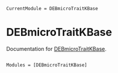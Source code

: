 ```@meta
CurrentModule = DEBmicroTraitKBase
```

# DEBmicroTraitKBase

Documentation for [DEBmicroTraitKBase](https://github.com/giannamars/DEBmicroTraitKBase.jl).

```@index
```

```@autodocs
Modules = [DEBmicroTraitKBase]
```
